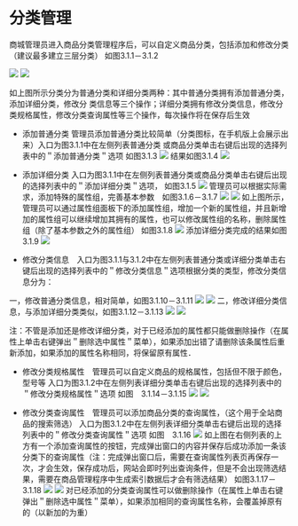 # 分类管理

商城管理员进入商品分类管理程序后，可以自定义商品分类，包括添加和修改分类
（建议最多建立三层分类）
如图3.1.1－3.1.2

![](../Image/商品/商品分类操作1.png)
![](../Image/商品/商品分类操作2.png)

如上图所示分类分为普通分类和详细分类两种：其中普通分类拥有添加普通分类，添加详细分类，修改分
类信息等三个操作；详细分类拥有修改分类信息，修改分类规格属性，修改分类查询属性等三个操作，每次操作将在保存后生效

* 添加普通分类
管理员添加普通分类比较简单（分类图标，在手机版上会展示出来）入口为图3.1.1中在左侧列表普通分类
或商品分类单击右键后出现的选择列表中的＂添加普通分类＂选项
如图3.1.3
![](../Image/商品/普通分类添加.png)
结果如图3.1.4
![](../Image/商品/普通分类添加结果.png)

* 添加详细分类
入口为图3.1.1中在左侧列表普通分类或商品分类单击右键后出现的选择列表中的＂添加详细分类＂选项，
如图3.1.5
![](../Image/商品/详细分类添加.png)
管理员可以根据实际需求，添加特殊的属性组，完善基本参数　如图3.1.6－3.1.7
![](../Image/商品/详细分类普通属性添加修改.png)
![](../Image/商品/详细分类添加删除属性组.png)
如上图所示，管理员可以通过属性组面板下的添加属性组，增加一个新的属性组，并且新增加的属性组可以继续增加其拥有的属性，也可以修改属性组的名称，删除属性组（除了基本参数之外的属性组）
如图3.1.8
![](../Image/商品/详细分类修改属性组.png)
添加详细分类完成的结果如图3.1.9
![](../Image/商品/详细分类添加结果.png)


* 修改分类信息　入口为图3.1.1与3.1.2中在左侧列表普通分类或详细分类单击右键后出现的选择列表中的＂修改分类信息＂选项根据分类的类型，修改分类信息分为：

一，修改普通分类信息，相对简单，如图3.1.10－3.1.11
![](../Image/商品/普通分类修改.png)
![](../Image/商品/普通分类修改结果.png)
二，修改详细分类信息，与添加详细分类类似，如图3.1.12－3.1.13
![](../Image/商品/详细分类修改.png)
![](../Image/商品/详细分类修改结果.png)

注：不管是添加还是修改详细分类，对于已经添加的属性都只能做删除操作（在属性上单击右键弹出＂删除选中属性＂菜单），如果添加出错了请删除该条属性后重新添加，如果添加的属性名称相同，将保留原有属性．

* 修改分类规格属性　管理员可以自定义商品的规格属性，包括但不限于颜色，型号等
入口为图3.1.2中在左侧列表详细分类单击右键后出现的选择列表中的＂修改分类规格属性＂选项
如图　3.1.14－3.1.15
![](../Image/商品/详细分类修改分类规格属性.png)
![](../Image/商品/详细分类修改分类规格属性结果.png)

* 修改分类查询属性　管理员可以添加商品分类的查询属性，（这个用于全站商品的搜索筛选）
入口为图3.1.2中在左侧列表详细分类单击右键后出现的选择列表中的＂修改分类查询属性＂选项
如图　3.1.16
![](../Image/商品/详细分类修改分类查询属性.png)
如上图在右侧列表的上方有一个添加查询属性的按钮，完成弹出窗口的内容并保存后成功添加一条该分类下的查询属性（注：完成弹出窗口后，需要在查询属性列表页再保存一次，才会生效，保存成功后，网站会即时列出查询条件，但是不会出现筛选结果，需要在商品管理程序中生成索引数据后才会有筛选结果）
如图3.1.17－3.1.18
![](../Image/商品/详细分类分类查询属性添加.png)
![](../Image/商品/详细分类分类查询属性添加结果.png)
对已经添加的分类查询属性可以做删除操作（在属性上单击右键弹出＂删除选中属性＂菜单），如果添加相同的查询属性名称，会覆盖掉原有的（以新加的为重）

